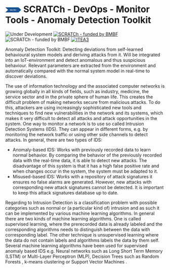 # <img src="../../../images/monitor.png" alt ='monitor'  width="10%" > SCRATCh - DevOps - Monitor Tools - Anomaly Detection Toolkit

![Under Development](https://img.shields.io/badge/status-Under%20development-yellow)
[![SCRATCh - funded by BMBF](https://img.shields.io/badge/part%20of-SCRATCh-yellow)](https://scratch-itea3.eu/)
![SCRATCh - funded by BMBF](https://img.shields.io/badge/funded%20by-BMBF-blue)
[![ITEA3](https://img.shields.io/badge/supported%20by-ITEA3-orange)](https://www.itea3.org)

Anomaly Detection Toolkit: Detecting deviations from self-learned behavioural system models and deriving attacks from it. Will be integrated into an IoT-environment and detect anomalous and thus suspicious behaviour. Relevant parameters are extracted from the environment and automatically compared with the normal system model in real-time to discover deviations.

The use of information technology and the associated computer networks is growing globally in all kinds of fields, such as industry, medicine, the service sector and in the private sphere of human life. This creates the difficult problem of making networks secure from malicious attacks. To do this, attackers are using increasingly sophisticated new tools and techniques to find new vulnerabilities in the network and its systems, which makes it very difficult to detect all attacks and attack opportunities in the system. One way to monitor a network is to use so called Intrusion Detection Systems (IDS). They can appear in different forms, e.g. by monitoring the network traffic or using other side channels to detect attacks. In general, there are two types of IDS:
-	Anomaly-based IDS: Works with previously recorded data to learn normal behavior. By comparing the behavior of the previously recorded data with the real-time data, it is able to detect new attacks. The disadvantage of this system is that it has a high false positive rate and when changes occur in the system, the system must be adapted to it.
-	Misused-based IDS: Works with a repository of attack signatures it ensures no false alarms are generated. However, new attacks with corresponding new attack signatures cannot be detected. It is important to keep this attack signatures database up to date.

Regarding to Intrusion Detection is a classification problem with possible categories such as normal or (a particular kind of) intrusion and as such it can be implemented by various machine learning algorithms. In general there are two kinds of machine learning algorithms. One is called supervised learning, where the prerecorded data is already labeled and the corresponding algorithms needs to distinguish between the data with corresponding label. The other technique is unsupervised learning where the data do not contain labels and algorithms labels the data by them self.
Several machine learning algorithms have been used for supervised anomaly based IDS e.g. Neural networks such as Long Short Term Memory (LSTM)  or Multi-Layer Perceptron (MLP), Decision Trees such as Random Forests , k-means clustering  or Support Vector Machines .
